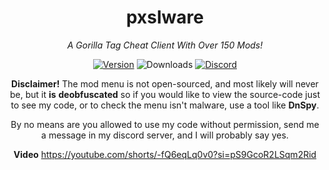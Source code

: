 <div align="center">

# pxslware

*A Gorilla Tag Cheat Client With Over 150 Mods!*

[![Version](https://img.shields.io/github/v/release/PxslGames/pxslware?display_name=release&style=for-the-badge&label=Version&color=%238400ff)](https://github.com/PxslGames/pxslware/releases)
![Downloads](https://img.shields.io/github/downloads/PxslGames/pxslware/total?style=for-the-badge&color=%238400ff&cacheBust=1)
[![Discord](https://img.shields.io/discord/1358840188469772581?style=for-the-badge&color=%238400ff)](https://discord.gg/9QDjPsE7bQ)

**Disclaimer!**
The mod menu is not open-sourced, and most likely will never be, but it **is** **deobfuscated** so if you would like to view the source-code just to see my code, or to check the menu isn't malware, use a tool like **DnSpy**.

By no means are you allowed to use my code without permission, send me a message in my discord server, and I will probably say yes.

**Video**
https://youtube.com/shorts/-fQ6eqLq0v0?si=pS9GcoR2LSqm2Rid

</div>
